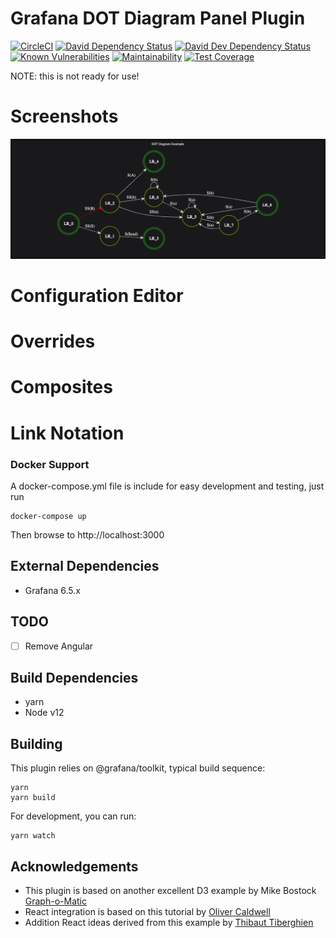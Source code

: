 # Grafana DOT Diagram Panel Plugin
[![CircleCI](https://circleci.com/gh/briangann/grafana-dotdiagram-panel.svg?style=svg)](https://circleci.com/gh/briangann/grafana-dotdiagram-panel)
[![David Dependency Status](https://david-dm.org/briangann/grafana-dotdiagram-panel.svg)](https://david-dm.org/briangann/grafana-dotdiagram-panel)
[![David Dev Dependency Status](https://david-dm.org/briangann/grafana-dotdiagram-panel/dev-status.svg)](https://david-dm.org/briangann/grafana-dotdiagram-panel/?type=dev)
[![Known Vulnerabilities](https://snyk.io/test/github/briangann/grafana-dotdiagram-panel/badge.svg)](https://snyk.io/test/github/briangann/grafana-dotdiagram-panel)
[![Maintainability](https://api.codeclimate.com/v1/badges/fb9a3c26c28fbfea7da4/maintainability)](https://codeclimate.com/github/briangann/grafana-dotdiagram-panel/maintainability)
[![Test Coverage](https://api.codeclimate.com/v1/badges/fb9a3c26c28fbfea7da4/test_coverage)](https://codeclimate.com/github/briangann/grafana-dotdiagram-panel/test_coverage)

NOTE: this is not ready for use!
# Screenshots

![Panel Example](https://raw.githubusercontent.com/briangann/grafana-dotdiagram-panel/master/src/screenshots/panel-example.png)

# Configuration Editor

# Overrides

# Composites

# Link Notation

### Docker Support

A docker-compose.yml file is include for easy development and testing, just run
```
docker-compose up
```

Then browse to http://localhost:3000

## External Dependencies

* Grafana 6.5.x

## TODO

- [ ] Remove Angular

## Build Dependencies

* yarn
* Node v12

## Building

This plugin relies on @grafana/toolkit, typical build sequence:

```
yarn
yarn build
```

For development, you can run:
```
yarn watch
```

## Acknowledgements

- This plugin is based on another excellent D3 example by Mike Bostock [Graph-o-Matic](https://beta.observablehq.com/@mbostock/graph-o-matic)
- React integration is based on this tutorial by [Oliver Caldwell](https://oli.me.uk/d3-within-react-the-right-way/)
- Addition React ideas derived from this example by [Thibaut Tiberghien](https://codesandbox.io/s/github/tibotiber/rfd-animate-example/tree/master/)
